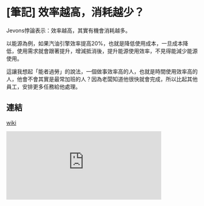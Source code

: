 # [筆記] 效率越高，消耗越少？

Jevons悖論表示：效率越高，其實有機會消耗越多。
<!--more-->
以能源為例，如果汽油引擎效率提高20%，也就是降低使用成本，一旦成本降低，使用需求就會跟著提升，增減抵消後，提升能源使用效率，不見得能減少能源使用。

這讓我想起「能者過勞」的說法，一個做事效率高的人，也就是時間使用效率高的人，他會不會其實是最常加班的人？因為老闆知道他很快就會完成，所以比起其他員工，安排更多任務給他處理。

## 連結
[wiki](https://zh.wikipedia.org/wiki/Jevons%E6%82%96%E8%AB%96)


<iframe src="https://open.firstory.me/embed/story/clbjfm2zh01le01s0brz290er" height="180" width="81%" frameborder="0" scrolling="no"></iframe>
